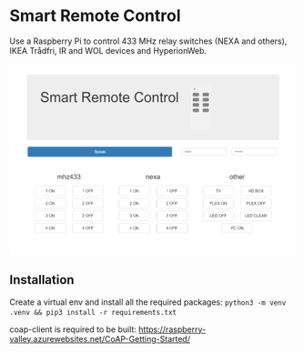 Smart Remote Control
====================

Use a Raspberry Pi to control 433 MHz relay switches (NEXA and others), IKEA Trådfri, IR and WOL devices and HyperionWeb.

![page](/preview/preview.png)


## Installation
Create a virtual env and install all the required packages:
`python3 -m venv .venv && pip3 install -r requirements.txt`

coap-client is required to be built:
https://raspberry-valley.azurewebsites.net/CoAP-Getting-Started/
